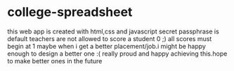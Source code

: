 # college-spreadsheet
this web app is created with html,css and javascript
secret passphrase is default
teachers are not allowed to score a student 0 ;)
all scores must begin at 1
maybe when i get a better placement/job.i might be happy enough to design a better one :(
really proud and happy achieving this.hope to make better ones in the future

